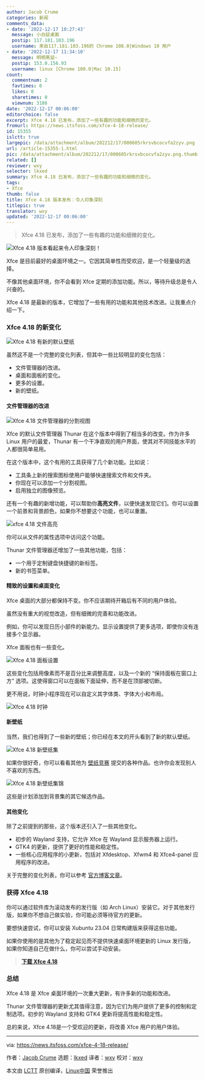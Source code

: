 ```yaml
---
author: Jacob Crume
categories: 新闻
comments_data:
- date: '2022-12-17 10:27:43'
  message: 小白鼠桌面
  postip: 117.181.103.196
  username: 来自117.181.103.196的 Chrome 108.0|Windows 10 用户
- date: '2022-12-17 11:34:10'
  message: 明明黑鼠~
  postip: 153.0.156.93
  username: linux [Chrome 108.0|Mac 10.15]
count:
  commentnum: 2
  favtimes: 0
  likes: 0
  sharetimes: 0
  viewnum: 3186
date: '2022-12-17 00:06:00'
editorchoice: false
excerpt: Xfce 4.18 已发布，添加了一些有趣的功能和细微的变化。
fromurl: https://news.itsfoss.com/xfce-4-18-release/
id: 15355
islctt: true
largepic: /data/attachment/album/202212/17/000605rkrsvbcocvfa2zyv.png
url: /article-15355-1.html
pic: /data/attachment/album/202212/17/000605rkrsvbcocvfa2zyv.png.thumb.jpg
related: []
reviewer: wxy
selector: lkxed
summary: Xfce 4.18 已发布，添加了一些有趣的功能和细微的变化。
tags:
- Xfce
thumb: false
title: Xfce 4.18 版本发布：令人印象深刻
titlepic: true
translator: wxy
updated: '2022-12-17 00:06:00'
---
```



> 
> Xfce 4.18 已发布，添加了一些有趣的功能和细微的变化。
> 
> 
> 


![Xfce 4.18 版本看起来令人印象深刻！](/data/attachment/album/202212/17/000605rkrsvbcocvfa2zyv.png)


Xfce 是目前最好的桌面环境之一。它因其简单性而受欢迎，是一个轻量级的选择。


不像其他桌面环境，你不会看到 Xfce 定期的添加功能。所以，等待升级总是令人兴奋的。


Xfce 4.18 是最新的版本，它增加了一些有用的功能和其他技术改进。让我重点介绍一下。


### Xfce 4.18 的新变化


![Xfce 4.18 有新的默认壁纸](/data/attachment/album/202212/17/000605w66m5z564wwxlv7v.jpg)


虽然这不是一个完整的变化列表，但其中一些比较明显的变化包括：


* 文件管理器的改进。
* 桌面和面板的变化。
* 更多的设置。
* 新的壁纸。


#### 文件管理器的改进


![Xfce 4.18 文件管理器的分割视图](/data/attachment/album/202212/17/000606orhftxfdhwfadlod.jpg)


Xfce 的默认文件管理器 Thunar 在这个版本中得到了相当多的改变。作为许多 Linux 用户的最爱，Thunar 有一个干净直观的用户界面，使其对不同技能水平的人都很简单易用。


在这个版本中，这个有用的工具获得了几个新功能。比如说：


* 工具条上新的搜索图标使用户能够快速搜索文件和文件夹。
* 你现在可以添加一个分割视图。
* 启用独立的图像预览。


还有一个有趣的新增功能，可以帮助你**高亮文件**，以便快速发现它们。你可以设置一个前景和背景颜色，如果你不想要这个功能，也可以重置。


![xfce 4.18 文件高亮](/data/attachment/album/202212/17/000606twggcdk29e898g8t.jpg)


你可以从文件的属性选项中访问这个功能。


Thunar 文件管理器还增加了一些其他功能，包括：


* 一个用于定制键盘快捷键的新标签。
* 新的书签菜单。


#### 精致的设置和桌面变化


Xfce 桌面的大部分都保持不变。你不应该期待开箱后有不同的用户体验。


虽然没有重大的视觉改造，但有细微的完善和功能改进。


例如，你可以发现日历小部件的新能力。显示设置提供了更多选项，即使你没有连接多个显示器。


Xfce 面板也有一些变化。


![Xfce 4.18 面板设置](/data/attachment/album/202212/17/000606uys695e3yx2289dz.jpg)


这些变化包括用像素而不是百分比来调整高度，以及一个新的 “保持面板在窗口上方” 选项。这使得窗口可以在面板下面延伸，而不是在顶部被切断。


更不用说，时钟小程序现在可以自定义其字体类、字体大小和布局。


![Xfce 4.18 时钟](/data/attachment/album/202212/17/000606qdu1yyw1w1zcz0kn.jpg)


#### 新壁纸


当然，我们也得到了一些新的壁纸；你已经在本文的开头看到了新的默认壁纸。


![Xfce 4.18 新壁纸集](/data/attachment/album/202212/17/000606y8rs4r8j53hfhn3v.jpg)


如果你很好奇，你可以看看其他为 [壁纸竞赛](https://gitlab.xfce.org/artwork/public/-/issues/1#note_58300) 提交的各种作品。也许你会发现别人不喜欢的东西。


![Xfce 4.18 新壁纸集锦](/data/attachment/album/202212/17/000606eo4lktzhckorjkn0.jpg)


这些是计划添加到背景集的其它候选作品。


#### 其他变化


除了之前提到的那些，这个版本还引入了一些其他变化。


* 初步的 Wayland 支持，它允许 Xfce 在 Wayland 显示服务器上运行。
* GTK4 的更新，提供了更好的性能和稳定性。
* 一些核心应用程序的小更新，包括对 Xfdesktop、Xfwm4 和 Xfce4-panel 应用程序的改进。


关于完整的变化列表，你可以参考 [官方博客文章](https://alexxcons.github.io/blogpost_8.html)。


### 获得 Xfce 4.18


你可以通过软件库为滚动发布的发行版（如 Arch Linux）安装它。对于其他发行版，如果你不想自己做实验，你可能必须等待官方的更新。


要想快速尝试，你可以安装 Xubuntu 23.04 日常构建版来获得这些功能。


如果你使用的是其他为了稳定起见而不提供快速桌面环境更新的 Linux 发行版，如果你知道自己在做什么，你可以尝试手动安装。



> 
> **[下载 Xfce 4.18](https://www.xfce.org/)**
> 
> 
> 


### 总结


Xfce 4.18 是 Xfce 桌面环境的一次重大更新，有许多新的功能和改进。


Thunar 文件管理器的更新尤其值得注意，因为它们为用户提供了更多的控制和定制选项。初步的 Wayland 支持和 GTK4 更新将提高性能和稳定性。


总的来说，Xfce 4.18是一个受欢迎的更新，将改善 Xfce 用户的用户体验。




---


via: <https://news.itsfoss.com/xfce-4-18-release/>


作者：[Jacob Crume](https://news.itsfoss.com/author/jacob/) 选题：[lkxed](https://github.com/lkxed) 译者：[wxy](https://github.com/wxy) 校对：[wxy](https://github.com/wxy)


本文由 [LCTT](https://github.com/LCTT/TranslateProject) 原创编译，[Linux中国](https://linux.cn/) 荣誉推出